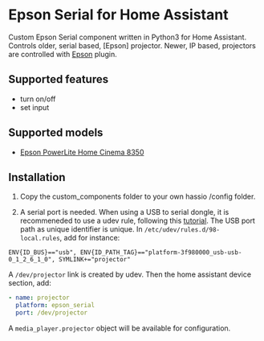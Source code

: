 # Epson Serial for Home Assistant

Custom Epson Serial component written in Python3 for Home Assistant. Controls older, serial based, [Epson] projector. Newer, IP based, projectors are controlled with [Epson](https://www.home-assistant.io/integrations/epson/) plugin.

## Supported features

- turn on/off
- set input

## Supported models

- [Epson PowerLite Home Cinema 8350](https://epson.com/For-Home/Projectors/Home-Cinema/PowerLite-Home-Cinema-8350-1080p-3LCD-Projector/p/V11H373120)

[Anthem]: https://www.anthemav.com/

## Installation

1. Copy the custom_components folder to your own hassio /config folder.

2. A serial port is needed. When using a USB to serial dongle, it is recommeneded to use a udev rule, following this [tutorial](https://hackaday.io/project/183711-mks-tft28-with-klipper/log/202591-udev-rules). The USB port path as unique identifier is unique. In `/etc/udev/rules.d/98-local.rules`, add for instance:
```
ENV{ID_BUS}=="usb", ENV{ID_PATH_TAG}=="platform-3f980000_usb-usb-0_1_2_6_1_0", SYMLINK+="projector"
```

   A `/dev/projector` link is created by udev. Then the home assistant device section, add:

```yaml
- name: projector
  platform: epson_serial
  port: /dev/projector
```

   A `media_player.projector` object will be available for configuration.
